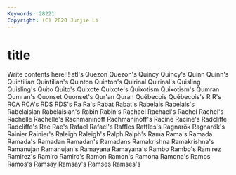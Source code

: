 ```yaml
---
Keywords: 28221
Copyright: (C) 2020 Junjie Li
---
```


# title

Write contents here!!!
atl's 
Quezon 
Quezon's 
Quincy 
Quincy's 
Quinn
Quinn's 
Quintilian 
Quintilian's 
Quinton 
Quinton's 
Quirinal 
Quirinal's 
Quisling 
Quisling's 
Quito
Quito's 
Quixote 
Quixote's 
Quixotism 
Quixotism's 
Qumran 
Qumran's 
Quonset 
Quonset's 
Qur'an
Quran 
Québecois 
Québecois's 
R 
R's 
RCA 
RCA's 
RDS 
RDS's 
Ra
Ra's 
Rabat 
Rabat's 
Rabelais 
Rabelais's 
Rabelaisian 
Rabelaisian's 
Rabin 
Rabin's 
Rachael
Rachael's 
Rachel 
Rachel's 
Rachelle 
Rachelle's 
Rachmaninoff 
Rachmaninoff's 
Racine 
Racine's 
Radcliffe
Radcliffe's 
Rae 
Rae's 
Rafael 
Rafael's 
Raffles 
Raffles's 
Ragnarök 
Ragnarök's 
Rainier
Rainier's 
Raleigh 
Raleigh's 
Ralph 
Ralph's 
Rama 
Rama's 
Ramada 
Ramada's 
Ramadan
Ramadan's 
Ramadans 
Ramakrishna 
Ramakrishna's 
Ramanujan 
Ramanujan's 
Ramayana 
Ramayana's 
Rambo 
Rambo's
Ramirez 
Ramirez's 
Ramiro 
Ramiro's 
Ramon 
Ramon's 
Ramona 
Ramona's 
Ramos 
Ramos's
Ramsay 
Ramsay's 
Ramses 
Ramses's 
